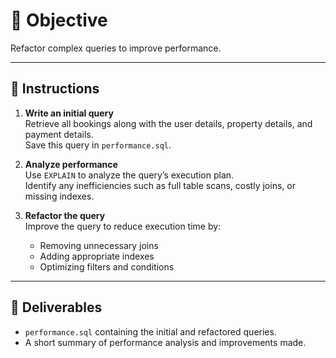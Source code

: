 # 🎯 Objective

Refactor complex queries to improve performance.

---

## 📝 Instructions

1. **Write an initial query**  
   Retrieve all bookings along with the user details, property details, and payment details.  
   Save this query in `performance.sql`.

2. **Analyze performance**  
   Use `EXPLAIN` to analyze the query’s execution plan.  
   Identify any inefficiencies such as full table scans, costly joins, or missing indexes.

3. **Refactor the query**  
   Improve the query to reduce execution time by:  
   - Removing unnecessary joins  
   - Adding appropriate indexes  
   - Optimizing filters and conditions  

---

## 📂 Deliverables

- `performance.sql` containing the initial and refactored queries.
- A short summary of performance analysis and improvements made.
